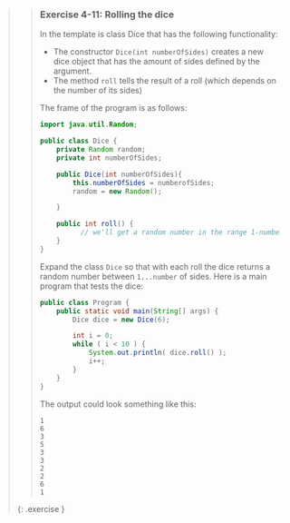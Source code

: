 >> ### Exercise 4-11: Rolling the dice
>>
>> In the template is class Dice that has the following functionality:
>>
>> * The constructor `Dice(int numberOfSides)` creates a new dice object that has the amount of sides defined by the argument.
>> * The method `roll` tells the result of a roll (which depends on the number of its sides)
>>
>> The frame of the program is as follows:
>>
>>```java
>> import java.util.Random;
>>
>> public class Dice {
>>     private Random random;
>>     private int numberOfSides;
>>
>>     public Dice(int numberOfSides){
>>         this.numberOfSides = numberofSides;
>>         random = new Random();
>>
>>     }
>>
>>     public int roll() {
>>           // we'll get a random number in the range 1-numberOfSides<
>>     }
>> }
>>```
>>
>> Expand the class `Dice` so that with each roll the dice returns a random number between `1...number` of sides. Here is a main program that tests the dice:
>>
>>```java
>> public class Program {
>>     public static void main(String[] args) {
>>         Dice dice = new Dice(6);
>>
>>         int i = 0;
>>         while ( i < 10 ) {
>>             System.out.println( dice.roll() );
>>             i++;
>>         }
>>     }
>> }
>>```
>>
>> The output could look something like this:
>>
>>```output
>> 1
>> 6
>> 3
>> 5
>> 3
>> 3
>> 2
>> 2
>> 6
>> 1
>>```
>>
>{: .exercise }
